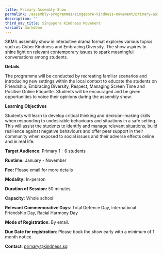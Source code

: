 ```yaml
---
title: Primary Assembly Show
permalink: /assembly-programmes/singapore-kindness-movement/primary-assembly-show/
description: ""
third_nav_title: Singapore Kindness Movement
variant: markdown
---
```

SKM’s assembly show in interactive drama format explores various topics such as Cyber Kindness and Embracing Diversity. The show aspires to shine light on relevant contemporary issues to spark meaningful conversations among students.

**Details**

The programme will be conducted by recreating familiar scenarios and introducing new settings within the local context to educate the students on Friendship, Embracing Diversity, Respect, Managing Screen Time and Positive Online Etiquette. Students will be encouraged and be given opportunities to voice their opinions during the assembly show.

**Learning Objectives**

Students will learn to develop critical thinking and decision-making skills when responding to undesirable behaviours and situations in a safe setting. This will assist the students to identify and manage relevant situations, build resilience against negative behaviours and offer peer support in their community when exposed to social issues and their adverse effects online and in real life.

**Target Audience**: Primary 1 - 6 students

**Runtime:** January - November

**Fee:** Please email for more details

**Modality:** In-person

**Duration of Session:** 50 minutes

**Capacity**: Whole school

**Relevant Commemorative Days**:  Total Defence Day, International Friendship Day, Racial Harmony Day

**Mode of Registration:** By email.

**Due Date for registration**: Please book the show early with a minimum of 1 month notice.

**Contact**: primary@kindness.sg